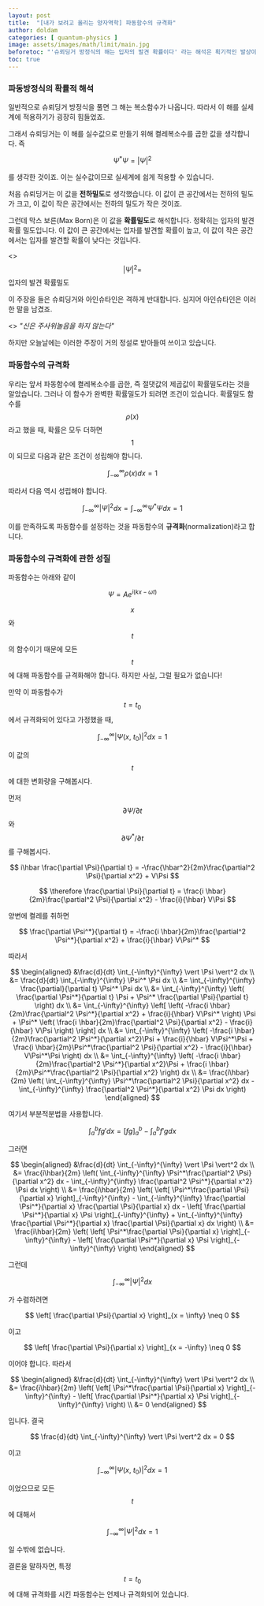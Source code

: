 ```yaml
---
layout: post
title:  "[내가 보려고 올리는 양자역학] 파동함수의 규격화"
author: doldam
categories: [ quantum-physics ]
image: assets/images/math/limit/main.jpg
beforetoc: "'슈뢰딩거 방정식의 해는 입자의 발견 확률이다' 라는 해석은 획기적인 발상이었습니다."
toc: true
---
```


### 파동방정식의 확률적 해석

일반적으로 슈뢰딩거 방정식을 풀면 그 해는 복소함수가 나옵니다. 따라서 이 해를 실세계에 적용하기가 굉장히 힘들었죠.

그래서 슈뢰딩거는 이 해를 실수값으로 만들기 위해 켤레복소수를 곱한 값을 생각합니다. 즉

$$ \Psi^* \Psi = \vert \Psi \vert^2 $$

를 생각한 것이죠. 이는 실수값이므로 실세계에 쉽게 적용할 수 있습니다.

처음 슈뢰딩거는 이 값을 **전하밀도**로 생각했습니다. 이 값이 큰 공간에서는 전하의 밀도가 크고, 이 값이 작은 공간에서는 전하의 밀도가 작은 것이죠.

그런데 막스 보른(Max Born)은 이 값을 **확률밀도**로 해석합니다. 정확히는 입자의 발견 확률 밀도입니다. 이 값이 큰 공간에서는 입자를 발견할 확률이 높고, 이 값이 작은 공간에서는 입자를 발견할 확률이 낮다는 것입니다.

<> $$ \vert \Psi \vert^2 = $$ 입자의 발견 확률밀도

이 주장을 들은 슈뢰딩거와 아인슈타인은 격하게 반대합니다. 심지어 아인슈타인은 이러한 말을 남겼죠.

<> *"신은 주사위놀음을 하지 않는다"*

하지만 오늘날에는 이러한 주장이 거의 정설로 받아들여 쓰이고 있습니다.

### 파동함수의 규격화

우리는 앞서 파동함수에 켤레복소수를 곱한, 즉 절댓값의 제곱값이 확률밀도라는 것을 알았습니다. 그러나 이 함수가 완벽한 확률밀도가 되려면 조건이 있습니다. 확률밀도 함수를 $$ \rho (x) $$라고 했을 때, 확률은 모두 더하면 $$ 1 $$이 되므로 다음과 같은 조건이 성립해야 합니다.

$$ \int_{-\infty}^{\infty} \rho(x) dx = 1 $$

따라서 다음 역시 성립해야 합니다.

$$ \int_{-\infty}^{\infty} \vert \Psi \vert^2 dx = \int_{-\infty}^{\infty} \Psi^*\Psi dx = 1 $$

이를 만족하도록 파동함수를 설정하는 것을 파동함수의 **규격화**(normalization)라고 합니다.

### 파동함수의 규격화에 관한 성질

파동함수는 아래와 같이

$$ \Psi = Ae^{i(kx - \omega t)} $$

$$ x $$와 $$ t $$의 함수이기 때문에 모든 $$ t $$에 대해 파동함수를 규격화해야 합니다. 하지만 사실, 그럴 필요가 없습니다!

만약 이 파동함수가 $$ t = t_0 $$에서 규격화되어 있다고 가정했을 때,

$$ \int_{-\infty}^{\infty} \vert \Psi(x,\ t_0) \vert^2 dx = 1 $$

이 값의 $$ t $$에 대한 변화량을 구해봅시다.

먼저 $$ \partial \Psi / \partial t $$와 $$ \partial \Psi^* / \partial t $$를 구해봅시다.

$$ i\hbar \frac{\partial \Psi}{\partial t} = -\frac{\hbar^2}{2m}\frac{\partial^2 \Psi}{\partial x^2} + V\Psi $$

$$ \therefore \frac{\partial \Psi}{\partial t} = \frac{i \hbar}{2m}\frac{\partial^2 \Psi}{\partial x^2} - \frac{i}{\hbar} V\Psi $$

양변에 켤레를 취하면

$$ \frac{\partial \Psi^*}{\partial t} = -\frac{i \hbar}{2m}\frac{\partial^2 \Psi^*}{\partial x^2} + \frac{i}{\hbar} V\Psi^* $$

따라서

$$ \begin{aligned}
	&\frac{d}{dt} \int_{-\infty}^{\infty} \vert \Psi \vert^2 dx \\
	&= \frac{d}{dt} \int_{-\infty}^{\infty} \Psi^* \Psi dx \\
	&= \int_{-\infty}^{\infty} \frac{\partial}{\partial t} \Psi^* \Psi dx \\
	&= \int_{-\infty}^{\infty} \left( \frac{\partial \Psi^*}{\partial t} \Psi + \Psi^* \frac{\partial \Psi}{\partial t} \right) dx \\
	&= \int_{-\infty}^{\infty} \left[ \left( -\frac{i \hbar}{2m}\frac{\partial^2 \Psi^*}{\partial x^2} + \frac{i}{\hbar} V\Psi^* \right) \Psi + \Psi^* \left( \frac{i \hbar}{2m}\frac{\partial^2 \Psi}{\partial x^2} - \frac{i}{\hbar} V\Psi \right) \right] dx \\
	&= \int_{-\infty}^{\infty} \left( -\frac{i \hbar}{2m}\frac{\partial^2 \Psi^*}{\partial x^2}\Psi + \frac{i}{\hbar} V\Psi^*\Psi + \frac{i \hbar}{2m}\Psi^*\frac{\partial^2 \Psi}{\partial x^2} - \frac{i}{\hbar} V\Psi^*\Psi \right) dx \\
	&= \int_{-\infty}^{\infty} \left( -\frac{i \hbar}{2m}\frac{\partial^2 \Psi^*}{\partial x^2}\Psi + \frac{i \hbar}{2m}\Psi^*\frac{\partial^2 \Psi}{\partial x^2} \right) dx \\
	&= \frac{i\hbar}{2m} \left( \int_{-\infty}^{\infty} \Psi^*\frac{\partial^2 \Psi}{\partial x^2} dx - \int_{-\infty}^{\infty} \frac{\partial^2 \Psi^*}{\partial x^2} \Psi dx \right)
\end{aligned} $$

여기서 부분적분법을 사용합니다.

$$ \int_a^b fg' dx = \left[ fg \right]_a^b - \int_a^b f'g dx $$

그러면

$$ \begin{aligned}
	&\frac{d}{dt} \int_{-\infty}^{\infty} \vert \Psi \vert^2 dx \\
	&= \frac{i\hbar}{2m} \left( \int_{-\infty}^{\infty} \Psi^*\frac{\partial^2 \Psi}{\partial x^2} dx - \int_{-\infty}^{\infty} \frac{\partial^2 \Psi^*}{\partial x^2} \Psi dx \right) \\
	&= \frac{i\hbar}{2m} \left( \left[ \Psi^*\frac{\partial \Psi}{\partial x} \right]_{-\infty}^{\infty} - \int_{-\infty}^{\infty} \frac{\partial \Psi^*}{\partial x} \frac{\partial \Psi}{\partial x} dx - \left[ \frac{\partial \Psi^*}{\partial x} \Psi \right]_{-\infty}^{\infty} + \int_{-\infty}^{\infty} \frac{\partial \Psi^*}{\partial x} \frac{\partial \Psi}{\partial x} dx \right) \\
	&= \frac{i\hbar}{2m} \left( \left[ \Psi^*\frac{\partial \Psi}{\partial x} \right]_{-\infty}^{\infty} - \left[ \frac{\partial \Psi^*}{\partial x} \Psi \right]_{-\infty}^{\infty} \right)
\end{aligned} $$

그런데

$$ \int_{-\infty}^{\infty} \vert \Psi \vert^2 dx $$

가 수렴하려면

$$ \left[ \frac{\partial \Psi}{\partial x} \right]_{x = \infty} \neq 0 $$

이고

$$ \left[ \frac{\partial \Psi}{\partial x} \right]_{x = -\infty} \neq 0 $$

이어야 합니다. 따라서

$$ \begin{aligned}
	&\frac{d}{dt} \int_{-\infty}^{\infty} \vert \Psi \vert^2 dx \\
	&= \frac{i\hbar}{2m} \left( \left[ \Psi^*\frac{\partial \Psi}{\partial x} \right]_{-\infty}^{\infty} - \left[ \frac{\partial \Psi^*}{\partial x} \Psi \right]_{-\infty}^{\infty} \right) \\
	&= 0
\end{aligned} $$

입니다. 결국 

$$ \frac{d}{dt} \int_{-\infty}^{\infty} \vert \Psi \vert^2 dx = 0 $$

이고

$$ \int_{-\infty}^{\infty} \vert \Psi(x,\ t_0) \vert^2 dx = 1 $$

이었으므로 모든 $$ t $$에 대해서

$$ \int_{-\infty}^{\infty} \vert \Psi \vert^2 dx = 1 $$

일 수밖에 없습니다.

결론을 말하자면, 특정 $$ t = t_0 $$에 대해 규격화를 시킨 파동함수는 언제나 규격화되어 있습니다.
